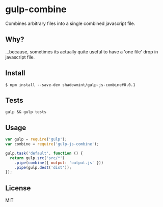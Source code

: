 # gulp-combine

Combines arbitrary files into a single combined javascript file.

## Why?

...because, sometimes its actually quite useful to have a 'one file'
drop in javascript file.

## Install

```
$ npm install --save-dev shadowmint/gulp-js-combine#0.0.1
```

## Tests

    gulp && gulp tests

## Usage

```js
var gulp = require('gulp');
var combine = require('gulp-js-combine');

gulp.task('default', function () {
  return gulp.src('src/*')
    .pipe(combine({ output: 'output.js' }))
    .pipe(gulp.dest('dist'));
});
```

## License

MIT
